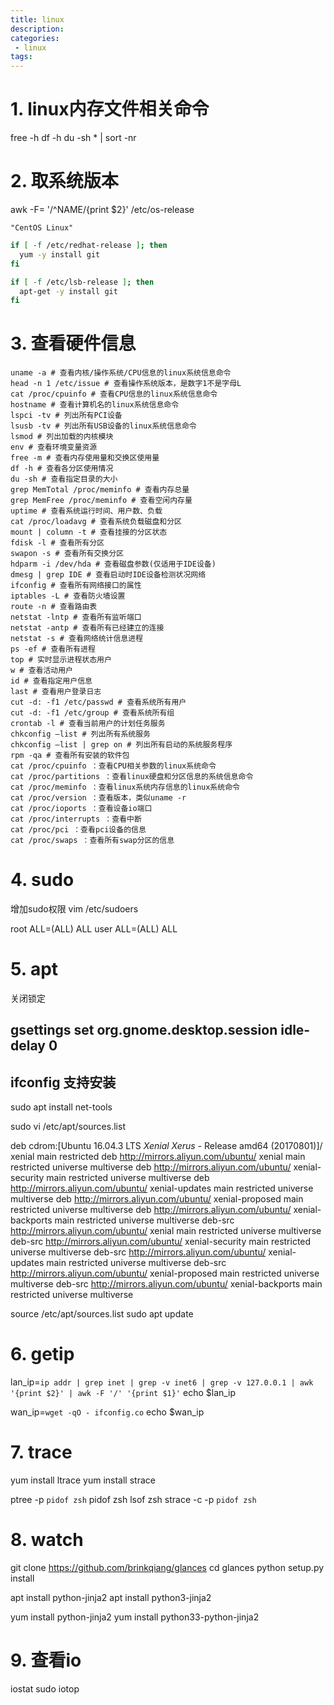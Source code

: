 ```yaml
---
title: linux
description:
categories:
 - linux
tags:
---
```


# 1. linux内存文件相关命令

free -h
df -h
du -sh * | sort -nr

# 2. 取系统版本

awk -F= '/^NAME/{print $2}' /etc/os-release
```
"CentOS Linux"
```

```sh
if [ -f /etc/redhat-release ]; then
  yum -y install git
fi

if [ -f /etc/lsb-release ]; then
  apt-get -y install git
fi
```


# 3. 查看硬件信息
```
uname -a # 查看内核/操作系统/CPU信息的linux系统信息命令 
head -n 1 /etc/issue # 查看操作系统版本，是数字1不是字母L 
cat /proc/cpuinfo # 查看CPU信息的linux系统信息命令 
hostname # 查看计算机名的linux系统信息命令 
lspci -tv # 列出所有PCI设备 
lsusb -tv # 列出所有USB设备的linux系统信息命令 
lsmod # 列出加载的内核模块 
env # 查看环境变量资源 
free -m # 查看内存使用量和交换区使用量 
df -h # 查看各分区使用情况 
du -sh # 查看指定目录的大小 
grep MemTotal /proc/meminfo # 查看内存总量 
grep MemFree /proc/meminfo # 查看空闲内存量 
uptime # 查看系统运行时间、用户数、负载 
cat /proc/loadavg # 查看系统负载磁盘和分区 
mount | column -t # 查看挂接的分区状态 
fdisk -l # 查看所有分区 
swapon -s # 查看所有交换分区 
hdparm -i /dev/hda # 查看磁盘参数(仅适用于IDE设备) 
dmesg | grep IDE # 查看启动时IDE设备检测状况网络 
ifconfig # 查看所有网络接口的属性 
iptables -L # 查看防火墙设置 
route -n # 查看路由表 
netstat -lntp # 查看所有监听端口 
netstat -antp # 查看所有已经建立的连接 
netstat -s # 查看网络统计信息进程 
ps -ef # 查看所有进程 
top # 实时显示进程状态用户 
w # 查看活动用户 
id # 查看指定用户信息 
last # 查看用户登录日志 
cut -d: -f1 /etc/passwd # 查看系统所有用户 
cut -d: -f1 /etc/group # 查看系统所有组 
crontab -l # 查看当前用户的计划任务服务 
chkconfig –list # 列出所有系统服务 
chkconfig –list | grep on # 列出所有启动的系统服务程序 
rpm -qa # 查看所有安装的软件包 
cat /proc/cpuinfo ：查看CPU相关参数的linux系统命令 
cat /proc/partitions ：查看linux硬盘和分区信息的系统信息命令 
cat /proc/meminfo ：查看linux系统内存信息的linux系统命令 
cat /proc/version ：查看版本，类似uname -r 
cat /proc/ioports ：查看设备io端口 
cat /proc/interrupts ：查看中断 
cat /proc/pci ：查看pci设备的信息 
cat /proc/swaps ：查看所有swap分区的信息
```
# 4. sudo
增加sudo权限
vim /etc/sudoers

root ALL=(ALL) ALL
user ALL=(ALL) ALL

# 5. apt

关闭锁定
## gsettings set org.gnome.desktop.session idle-delay 0
## ifconfig 支持安装


sudo apt install net-tools

sudo vi /etc/apt/sources.list

deb cdrom:[Ubuntu 16.04.3 LTS _Xenial Xerus_ - Release amd64 (20170801)]/ xenial main restricted
deb http://mirrors.aliyun.com/ubuntu/ xenial main restricted universe multiverse
deb http://mirrors.aliyun.com/ubuntu/ xenial-security main restricted universe multiverse
deb http://mirrors.aliyun.com/ubuntu/ xenial-updates main restricted universe multiverse
deb http://mirrors.aliyun.com/ubuntu/ xenial-proposed main restricted universe multiverse
deb http://mirrors.aliyun.com/ubuntu/ xenial-backports main restricted universe multiverse
deb-src http://mirrors.aliyun.com/ubuntu/ xenial main restricted universe multiverse
deb-src http://mirrors.aliyun.com/ubuntu/ xenial-security main restricted universe multiverse
deb-src http://mirrors.aliyun.com/ubuntu/ xenial-updates main restricted universe multiverse
deb-src http://mirrors.aliyun.com/ubuntu/ xenial-proposed main restricted universe multiverse
deb-src http://mirrors.aliyun.com/ubuntu/ xenial-backports main restricted universe multiverse

source /etc/apt/sources.list
sudo apt update

# 6. getip

lan_ip=`ip addr | grep inet | grep -v inet6 | grep -v 127.0.0.1 | awk '{print $2}' | awk -F '/' '{print $1}'`
echo $lan_ip

wan_ip=`wget -qO - ifconfig.co`
echo $wan_ip

# 7. trace
yum install ltrace
yum install strace

ptree -p `pidof zsh`
pidof zsh
lsof zsh
strace -c -p `pidof zsh`

# 8. watch
git clone https://github.com/brinkqiang/glances
cd glances
python setup.py install

apt install python-jinja2
apt install python3-jinja2

yum install python-jinja2
yum install python33-python-jinja2

# 9. 查看io
iostat
sudo iotop